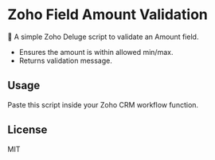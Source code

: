 # Zoho Field Amount Validation

🚀 A simple Zoho Deluge script to validate an Amount field.
- Ensures the amount is within allowed min/max.
- Returns validation message.

## Usage
Paste this script inside your Zoho CRM workflow function.

## License
MIT